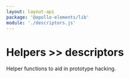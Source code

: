 ```yaml
---
layout: layout-api
package: '@apollo-elements/lib'
module: './descriptors.js'
---
```

# Helpers >> descriptors

Helper functions to aid in prototype hacking.
